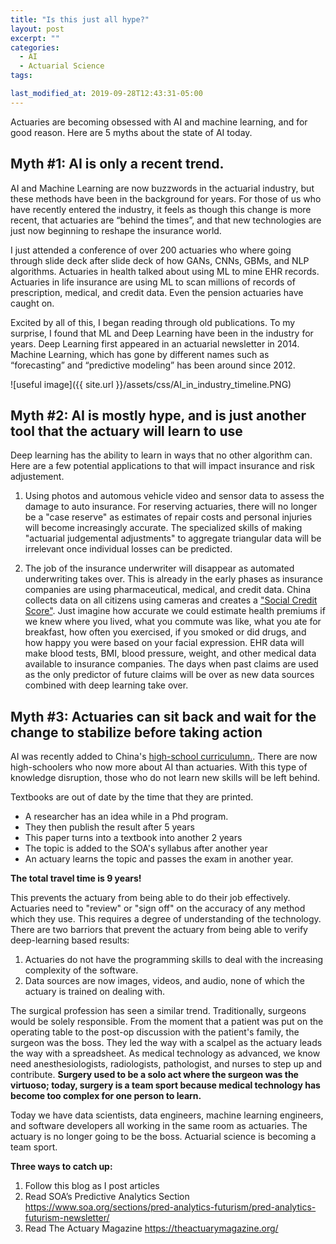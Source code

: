 ```yaml
---
title: "Is this just all hype?"
layout: post
excerpt: ""
categories:
  - AI
  - Actuarial Science
tags:

last_modified_at: 2019-09-28T12:43:31-05:00
---
```


Actuaries are becoming obsessed with AI and machine learning, and for good reason.  Here are 5 myths about the state of AI today.

## Myth #1: AI is only a recent trend.

AI and Machine Learning are now buzzwords in the actuarial industry, but these methods have been in the background for years.  For those of us who have recently entered the industry, it feels as though this change is more recent, that actuaries are “behind the times”, and that new technologies are just now beginning to reshape the insurance world.

I just attended a conference of over 200 actuaries who where going through slide deck after slide deck of how GANs, CNNs, GBMs, and NLP algorithms.  Actuaries in health talked about using ML to mine EHR records.  Actuaries in life insurance are using ML to scan millions of records of prescription, medical, and credit data.  Even the pension actuaries have caught on.

Excited by all of this, I began reading through old publications.  To my surprise, I found that ML and Deep Learning have been in the industry for years.  Deep Learning first appeared in an actuarial newsletter in 2014.  Machine Learning, which has gone by different names such as “forecasting” and “predictive modeling” has been around since 2012.

![useful image]({{ site.url }}/assets/css/AI_in_industry_timeline.PNG)


## Myth #2: AI is mostly hype, and is just another tool that the actuary will learn to use

Deep learning has the ability to learn in ways that no other algorithm can.  Here are a few potential applications to that will impact insurance and risk adjustement.  

1.  Using photos and automous vehicle video and sensor data to assess the damage to auto insurance.  For reserving actuaries, there will no longer be a "case reserve" as estimates of repair costs and personal injuries will become increasingly accurate.  The specialized skills of making "actuarial judgemental adjustments" to aggregate triangular data will be irrelevant once individual losses can be predicted.

2.  The job of the insurance underwriter will disappear as automated underwriting takes over.  This is already in the early phases as insurance companies are using pharmaceutical, medical, and credit data.  China collects data on all citizens using cameras and creates a ["Social Credit Score"](https://www.nytimes.com/2018/07/08/business/china-surveillance-technology.html).  Just imagine how accurate we could estimate health premiums if we knew where you lived, what you commute was like, what you ate for breakfast, how often you exercised, if you smoked or did drugs, and how happy you were based on your facial expression.  EHR data will make blood tests, BMI, blood pressure, weight, and other medical data available to insurance companies.  The days when past claims are used as the only predictor of future claims will be over as new data sources combined with deep learning take over.  

## Myth #3: Actuaries can sit back and wait for the change to stabilize before taking action

AI was recently added to China's [high-school curriculumn.](https://www.abacusnews.com/digital-life/china-brings-ai-high-school-curriculum/article/2144442).  There are now high-schoolers who now more about AI than actuaries.  With this type of knowledge disruption, those who do not learn new skills will be left behind.

Textbooks are out of date by the time that they are printed.  

- A researcher has an idea while in a Phd program.  
- They then publish the result after 5 years
- This paper turns into a textbook into another 2 years
- The topic is added to the SOA's syllabus after another year
- An actuary learns the topic and passes the exam in another year.

**The total travel time is 9 years!**

This prevents the actuary from being able to do their job effectively.  Actuaries need to "review" or "sign off" on the accuracy of any method which they use.  This requires a degree of understanding of the technology.  There are two barriors that prevent the actuary from being able to verify deep-learning based results:

1. Actuaries do not have the programming skills to deal with the increasing complexity of the software.  
2. Data sources are now images, videos, and audio, none of which the actuary is trained on dealing with.

The surgical profession has seen a similar trend.  Traditionally, surgeons would be solely responsible.  From the moment that a patient was put on the operating table to the post-op discussion with the patient's family, the surgeon was the boss.  They led the way with a scalpel as the actuary leads the way with a spreadsheet.  As medical technology as advanced, we know need anesthesiologists, radiologists, pathologist, and nurses to step up and contribute.  **Surgery used to be a solo act where the surgeon was the virtuoso; today, surgery is a team sport because medical technology has become too complex for one person to learn.**

Today we have data scientists, data engineers, machine learning engineers, and software developers all working in the same room as actuaries.  The actuary is no longer going to be the boss.  Actuarial science is becoming a team sport.


**Three ways to catch up:**

1.  Follow this blog as I post articles
2.	Read SOA’s Predictive Analytics Section https://www.soa.org/sections/pred-analytics-futurism/pred-analytics-futurism-newsletter/
3.	Read The Actuary Magazine https://theactuarymagazine.org/
